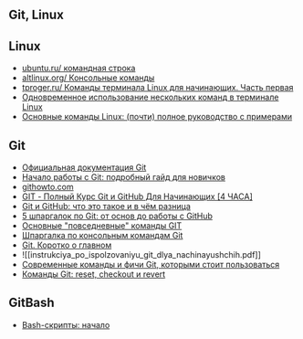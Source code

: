 ## Git, Linux

## Linux

- [ubuntu.ru/ командная строка](https://help.ubuntu.ru/wiki/%D0%BA%D0%BE%D0%BC%D0%B0%D0%BD%D0%B4%D0%BD%D0%B0%D1%8F_%D1%81%D1%82%D1%80%D0%BE%D0%BA%D0%B0)
- [altlinux.org/ Консольные команды](https://www.altlinux.org/%D0%9A%D0%BE%D0%BD%D1%81%D0%BE%D0%BB%D1%8C%D0%BD%D1%8B%D0%B5_%D0%BA%D0%BE%D0%BC%D0%B0%D0%BD%D0%B4%D1%8B)
- [tproger.ru/ Команды терминала Linux для начинающих. Часть первая](https://tproger.ru/translations/instrumenty-terminala-linux-pervaja-chast/)
- [Одновременное использование нескольких команд в терминале Linux](https://ciksiti.com/ru/chapters/9468-how-to-run-multiple-linux-commands-at-once-in-linux-terminal)
- [Основные команды Linux: (почти) полное руководство с примерами](https://selectel.ru/blog/basic-linux-commands/)

## Git

- [Официальная документация Git](https://git-scm.com/doc)
- [Начало работы с Git: подробный гайд для новичков](https://javarush.com/groups/posts/2683-nachalo-rabotih-s-git-podrobnihy-gayd-dlja-novichkov)
- [githowto.com](https://githowto.com/ru)
- [GIT - Полный Курс Git и GitHub Для Начинающих [4 ЧАСА]](https://www.youtube.com/watch?app=desktop&v=O00FTZDxD0o&feature=youtu.be)
- [Git и GitHub: что это такое и в чём разница](https://tproger.ru/translations/difference-between-git-and-github/)
- [5 шпаргалок по Git: от основ до работы с GitHub](https://tproger.ru/articles/5-shpargalok-po-git-ot-osnov-do-raboty-s-github/)
- [Основные "повседневные" команды GIT](https://gist.github.com/avshatalov48/a9c6d5e3b6492a27362dfffe01b07a10)
- [Шпаргалка по консольным командам Git](https://github.com/cyberspacedk/Git-commands)
- [Git. Коротко о главном](https://habr.com/ru/post/588801/)
- ![[instrukciya_po_ispolzovaniyu_git_dlya_nachinayushchih.pdf]]
- [Современные команды и фичи Git, которыми стоит пользоваться](https://habr.com/ru/articles/799413/)
- [Команды Git: reset, checkout и revert](https://qarocks.ru/resetting-checking-out-reverting/)

## GitBash

- [Bash-скрипты: начало](https://habr.com/ru/company/ruvds/blog/325522/)
